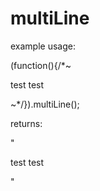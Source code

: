 multiLine
=========

example usage:

(function(){/*~

<div>
  <span>test test</span>
</div>

~*/}).multiLine();


returns:

"
<div>
  <span>test test</span>
</div>

"
